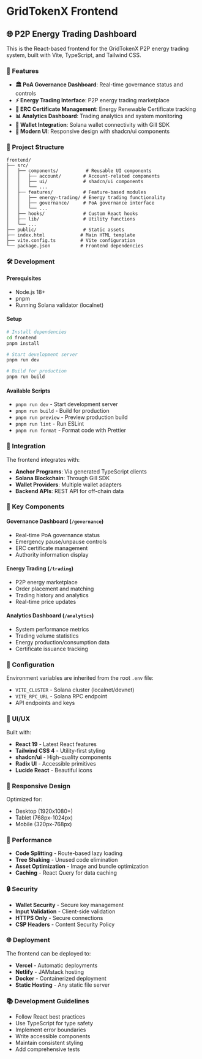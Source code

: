 # GridTokenX Frontend

## 🌐 P2P Energy Trading Dashboard

This is the React-based frontend for the GridTokenX P2P energy trading system, built with Vite, TypeScript, and Tailwind CSS.

### 🚀 Features

- **🏛️ PoA Governance Dashboard**: Real-time governance status and controls
- **⚡ Energy Trading Interface**: P2P energy trading marketplace
- **🔋 ERC Certificate Management**: Energy Renewable Certificate tracking
- **📊 Analytics Dashboard**: Trading analytics and system monitoring
- **🔐 Wallet Integration**: Solana wallet connectivity with Gill SDK
- **🎨 Modern UI**: Responsive design with shadcn/ui components

### 📁 Project Structure

```
frontend/
├── src/
│   ├── components/          # Reusable UI components
│   │   ├── account/        # Account-related components
│   │   ├── ui/             # shadcn/ui components
│   │   └── ...
│   ├── features/           # Feature-based modules
│   │   ├── energy-trading/ # Energy trading functionality
│   │   ├── governance/     # PoA governance interface
│   │   └── ...
│   ├── hooks/              # Custom React hooks
│   ├── lib/                # Utility functions
│   └── ...
├── public/                 # Static assets
├── index.html             # Main HTML template
├── vite.config.ts         # Vite configuration
└── package.json           # Frontend dependencies
```

### 🛠️ Development

#### Prerequisites
- Node.js 18+
- pnpm
- Running Solana validator (localnet)

#### Setup
```bash
# Install dependencies
cd frontend
pnpm install

# Start development server
pnpm run dev

# Build for production
pnpm run build
```

#### Available Scripts
- `pnpm run dev` - Start development server
- `pnpm run build` - Build for production
- `pnpm run preview` - Preview production build
- `pnpm run lint` - Run ESLint
- `pnpm run format` - Format code with Prettier

### 🔗 Integration

The frontend integrates with:
- **Anchor Programs**: Via generated TypeScript clients
- **Solana Blockchain**: Through Gill SDK
- **Wallet Providers**: Multiple wallet adapters
- **Backend APIs**: REST API for off-chain data

### 🎯 Key Components

#### Governance Dashboard (`/governance`)
- Real-time PoA governance status
- Emergency pause/unpause controls
- ERC certificate management
- Authority information display

#### Energy Trading (`/trading`)
- P2P energy marketplace
- Order placement and matching
- Trading history and analytics
- Real-time price updates

#### Analytics Dashboard (`/analytics`)
- System performance metrics
- Trading volume statistics
- Energy production/consumption data
- Certificate issuance tracking

### 🔧 Configuration

Environment variables are inherited from the root `.env` file:
- `VITE_CLUSTER` - Solana cluster (localnet/devnet)
- `VITE_RPC_URL` - Solana RPC endpoint
- API endpoints and keys

### 🎨 UI/UX

Built with:
- **React 19** - Latest React features
- **Tailwind CSS 4** - Utility-first styling
- **shadcn/ui** - High-quality components
- **Radix UI** - Accessible primitives
- **Lucide React** - Beautiful icons

### 📱 Responsive Design

Optimized for:
- Desktop (1920x1080+)
- Tablet (768px-1024px)
- Mobile (320px-768px)

### 🚀 Performance

- **Code Splitting** - Route-based lazy loading
- **Tree Shaking** - Unused code elimination
- **Asset Optimization** - Image and bundle optimization
- **Caching** - React Query for data caching

### 🔒 Security

- **Wallet Security** - Secure key management
- **Input Validation** - Client-side validation
- **HTTPS Only** - Secure connections
- **CSP Headers** - Content Security Policy

### 🌐 Deployment

The frontend can be deployed to:
- **Vercel** - Automatic deployments
- **Netlify** - JAMstack hosting
- **Docker** - Containerized deployment
- **Static Hosting** - Any static file server

### 📚 Development Guidelines

- Follow React best practices
- Use TypeScript for type safety
- Implement error boundaries
- Write accessible components
- Maintain consistent styling
- Add comprehensive tests